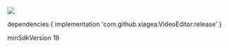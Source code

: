 [![](https://jitpack.io/v/xiagea/VideoEditor.svg)](https://jitpack.io/#xiagea/VideoEditor)

dependencies {
	        implementation 'com.github.xiagea:VideoEditor:release'
	}

minSdkVersion 19
